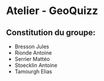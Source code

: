 # Atelier - GeoQuizz

## Constitution du groupe:  
- Bresson Jules
- Rionde Antoine
- Serrier Mattéo
- Stoecklin Antoine
- Tamourgh Elias